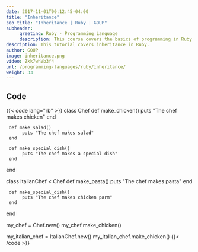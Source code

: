 ```yaml
---
date: 2017-11-01T00:12:45-04:00
title: "Inheritance"
seo_title: "Inheritance | Ruby | GOUP"
subheader:
     greeting: Ruby - Programming Language
     description: This course covers the basics of programming in Ruby. Work your way through the videos/articles and I'll teach you everything you need to know to start your programming journey!
description: This tutorial covers inheritance in Ruby.
author: GOUP
image: inheritance.png
video: Zkk7whVb3f4
url: /programming-languages/ruby/inheritance/
weight: 33
---
```


## Code

{{< code lang="rb" >}}
class Chef
     def make_chicken()
          puts "The chef makes chicken"
     end

     def make_salad()
          puts "The chef makes salad"
     end

     def make_special_dish()
          puts "The chef makes a special dish"
     end
end

class ItalianChef < Chef
     def make_pasta()
          puts "The chef makes pasta"
     end

     def make_special_dish()
          puts "The chef makes chicken parm"
     end
end

my_chef = Chef.new()
my_chef.make_chicken()

my_italian_chef = ItalianChef.new()
my_italian_chef.make_chicken()
{{< /code >}}